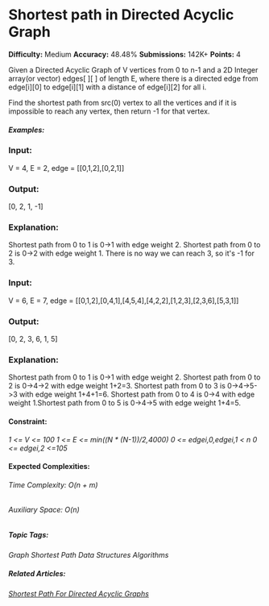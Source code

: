 # Shortest path in Directed Acyclic Graph

**Difficulty:** Medium  **Accuracy:** 48.48%    **Submissions:** 142K+  **Points:** 4

Given a Directed Acyclic Graph of V vertices from 0 to n-1 and a 2D Integer array(or vector) edges[ ][ ] of length E, where there is a directed edge from edge[i][0] to edge[i][1] with a distance of edge[i][2] for all i.

Find the shortest path from src(0) vertex to all the vertices and if it is impossible to reach any vertex, then return -1 for that vertex.

#### *Examples:*

### Input: 
V = 4, E = 2, edge = [[0,1,2],[0,2,1]]

### Output: 
[0, 2, 1, -1]

### Explanation: 
Shortest path from 0 to 1 is 0->1 with edge weight 2. Shortest path from 0 to 2 is 0->2 with edge weight 1. There is no way we can reach 3, so it's -1 for 3.

### Input: 
V = 6, E = 7, edge = [[0,1,2],[0,4,1],[4,5,4],[4,2,2],[1,2,3],[2,3,6],[5,3,1]]

### Output: 
[0, 2, 3, 6, 1, 5]

### Explanation: 
Shortest path from 0 to 1 is 0->1 with edge weight 2. Shortest path from 0 to 2 is 0->4->2 with edge weight 1+2=3. Shortest path from 0 to 3 is 0->4->5->3 with edge weight 1+4+1=6. Shortest path from 0 to 4 is 0->4 with edge weight 1.Shortest path from 0 to 5 is 0->4->5 with edge weight 1+4=5.

#### Constraint:
*1 <= V <= 100*
*1 <= E <= min((N * (N-1))/2,4000)*
*0 <= edgei,0,edgei,1 < n*
*0 <= edgei,2 <=105*

#### Expected Complexities:
###### Time Complexity: O(n + m)
###### Auxiliary Space: O(n)

##### Topic Tags:
*Graph   Shortest Path   Data Structures Algorithms*

##### Related Articles:
[*Shortest Path For Directed Acyclic Graphs*](https://www.geeksforgeeks.org/shortest-path-for-directed-acyclic-graphs/)
